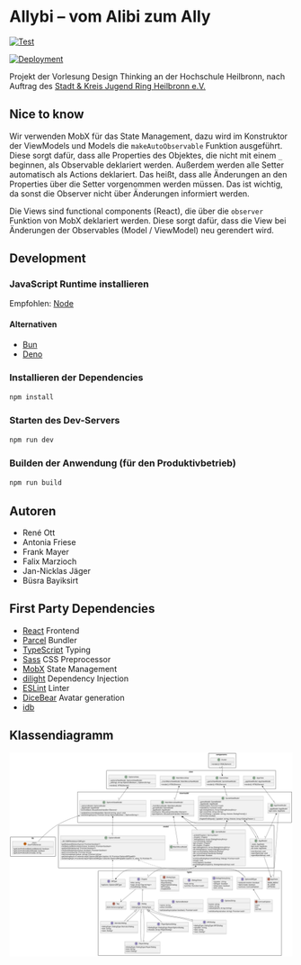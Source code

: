 # Allybi – vom Alibi zum Ally

[![Test](https://github.com/HHN-SEB-2022-23/text-based-adventure-game/actions/workflows/test.yml/badge.svg)](https://github.com/HHN-SEB-2022-23/text-based-adventure-game/actions/workflows/test.yml)

[![Deployment](https://github.com/HHN-SEB-2022-23/allybi/actions/workflows/deploy.yml/badge.svg)](https://github.com/HHN-SEB-2022-23/allybi/actions/workflows/deploy.yml)

Projekt der Vorlesung Design Thinking an der Hochschule Heilbronn, nach Auftrag des [Stadt & Kreis Jugend Ring Heilbronn e.V.](https://www.skjr-hn.de)

## Nice to know

Wir verwenden MobX für das State Management, dazu wird im Konstruktor der ViewModels und Models die `makeAutoObservable` Funktion ausgeführt. Diese sorgt dafür, dass alle Properties des Objektes, die nicht mit einem `_` beginnen, als Observable deklariert werden. Außerdem werden alle Setter automatisch als Actions deklariert. Das heißt, dass alle Änderungen an den Properties über die Setter vorgenommen werden müssen. Das ist wichtig, da sonst die Observer nicht über Änderungen informiert werden.

Die Views sind functional components (React), die über die `observer` Funktion von MobX deklariert werden. Diese sorgt dafür, dass die View bei Änderungen der Observables (Model / ViewModel) neu gerendert wird.

## Development

### JavaScript Runtime installieren

Empfohlen: [Node](https://nodejs.org)

#### Alternativen

- [Bun](https://bun.sh)
- [Deno](https://deno.land)

### Installieren der Dependencies

```bash
npm install
```

### Starten des Dev-Servers

```bash
npm run dev
```

### Builden der Anwendung (für den Produktivbetrieb)

```bash
npm run build
```

## Autoren

- René Ott
- Antonia Friese
- Frank Mayer
- Falix Marzioch
- Jan-Nicklas Jäger
- Büsra Bayiksirt

## First Party Dependencies

- [React](https://reactjs.org) Frontend
- [Parcel](https://parceljs.org) Bundler
- [TypeScript](https://www.typescriptlang.org) Typing
- [Sass](https://sass-lang.com) CSS Preprocessor
- [MobX](https://mobx.js.org) State Management
- [dilight](https://github.com/Frank-Mayer/dilight) Dependency Injection
- [ESLint](https://eslint.org) Linter
- [DiceBear](https://dicebear.com) Avatar generation
- [idb](https://github.com/jakearchibald/idb)

## Klassendiagramm

![](https://raw.githubusercontent.com/HHN-SEB-2022-23/allybi/main/uml/Class%20Diagram.svg)
